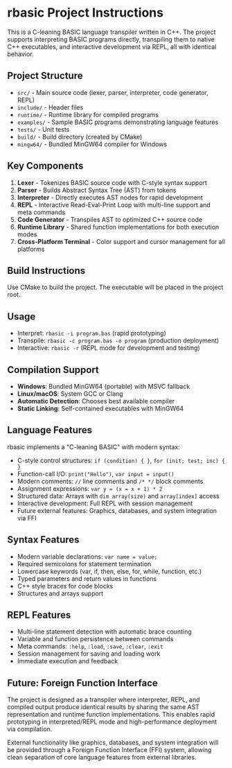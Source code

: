 # rbasic Project Instructions

This is a C-leaning BASIC language transpiler written in C++. The project supports interpreting BASIC programs directly, transpiling them to native C++ executables, and interactive development via REPL, all with identical behavior.

## Project Structure
- `src/` - Main source code (lexer, parser, interpreter, code generator, REPL)
- `include/` - Header files
- `runtime/` - Runtime library for compiled programs
- `examples/` - Sample BASIC programs demonstrating language features
- `tests/` - Unit tests
- `build/` - Build directory (created by CMake)
- `mingw64/` - Bundled MinGW64 compiler for Windows

## Key Components
1. **Lexer** - Tokenizes BASIC source code with C-style syntax support
2. **Parser** - Builds Abstract Syntax Tree (AST) from tokens
3. **Interpreter** - Directly executes AST nodes for rapid development
4. **REPL** - Interactive Read-Eval-Print Loop with multi-line support and meta commands
5. **Code Generator** - Transpiles AST to optimized C++ source code
6. **Runtime Library** - Shared function implementations for both execution modes
7. **Cross-Platform Terminal** - Color support and cursor management for all platforms

## Build Instructions
Use CMake to build the project. The executable will be placed in the project root.

## Usage
- Interpret: `rbasic -i program.bas` (rapid prototyping)
- Transpile: `rbasic -c program.bas -o program` (production deployment)
- Interactive: `rbasic -r` (REPL mode for development and testing)

## Compilation Support
- **Windows**: Bundled MinGW64 (portable) with MSVC fallback
- **Linux/macOS**: System GCC or Clang
- **Automatic Detection**: Chooses best available compiler
- **Static Linking**: Self-contained executables with MinGW64

## Language Features
rbasic implements a "C-leaning BASIC" with modern syntax:
- C-style control structures: `if (condition) { }`, `for (init; test; inc) { }`
- Function-call I/O: `print("Hello")`, `var input = input()`
- Modern comments: `//` line comments and `/* */` block comments
- Assignment expressions: `var y = (x = x + 1) * 2`
- Structured data: Arrays with `dim array(size)` and `array[index]` access
- Interactive development: Full REPL with session management
- Future external features: Graphics, databases, and system integration via FFI

## Syntax Features
- Modern variable declarations: `var name = value;`
- Required semicolons for statement termination
- Lowercase keywords (var, if, then, else, for, while, function, etc.)
- Typed parameters and return values in functions
- C++ style braces for code blocks
- Structures and arrays support

## REPL Features
- Multi-line statement detection with automatic brace counting
- Variable and function persistence between commands
- Meta commands: `:help`, `:load`, `:save`, `:clear`, `:exit`
- Session management for saving and loading work
- Immediate execution and feedback

## Future: Foreign Function Interface

The project is designed as a transpiler where interpreter, REPL, and compiled output produce identical results by sharing the same AST representation and runtime function implementations. This enables rapid prototyping in interpreted/REPL mode and high-performance deployment via compilation.

External functionality like graphics, databases, and system integration will be provided through a Foreign Function Interface (FFI) system, allowing clean separation of core language features from external libraries.